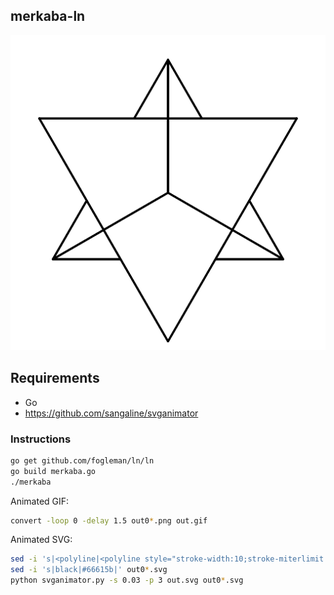 ## merkaba-ln

![merkaba](https://raw.githubusercontent.com/poexio/poex-visual-identity/master/merkaba-ln/out.gif?token=AADtJ7lPaJ8XlRwrQUKfaF4VjZgpme3Zks5ZybWWwA%3D%3D)

## Requirements

- Go
- https://github.com/sangaline/svganimator

### Instructions

```sh
go get github.com/fogleman/ln/ln
go build merkaba.go
./merkaba
```

Animated GIF:

```sh
convert -loop 0 -delay 1.5 out0*.png out.gif
```

Animated SVG:

```sh
sed -i 's|<polyline|<polyline style="stroke-width:10;stroke-miterlimit:10;stroke-dasharray:none;stroke-linecap:round"|' out0*.svg
sed -i 's|black|#66615b|' out0*.svg
python svganimator.py -s 0.03 -p 3 out.svg out0*.svg
```
